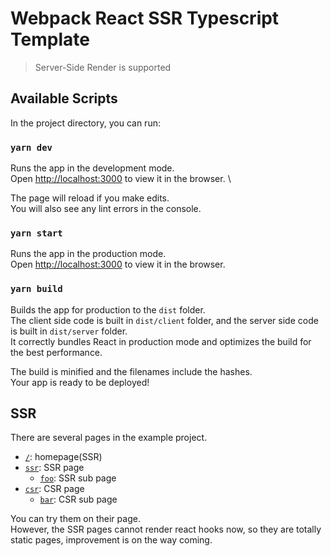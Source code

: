 # Webpack React SSR Typescript Template

> Server-Side Render is supported

## Available Scripts

In the project directory, you can run:

### `yarn dev`

Runs the app in the development mode. \
Open [http://localhost:3000](http://localhost:3000) to view it in the browser. \

The page will reload if you make edits.\
You will also see any lint errors in the console.

### `yarn start`

Runs the app in the production mode. \
Open [http://localhost:3000](http://localhost:3000) to view it in the browser.

### `yarn build`

Builds the app for production to the `dist` folder. \
The client side code is built in `dist/client` folder, and the server side code is built in `dist/server` folder. \
It correctly bundles React in production mode and optimizes the build for the best performance.

The build is minified and the filenames include the hashes. \
Your app is ready to be deployed!

## SSR

There are several pages in the example project.

- [`/`](http://localhost:3000/): homepage(SSR)
- [`ssr`](http://localhost:3000/ssr): SSR page
  - [`foo`](http://localhost:3000/ssr/foo): SSR sub page
- [`csr`](http://localhost:3000/csr): CSR page
  - [`bar`](http://localhost:3000/csr/bar): CSR sub page

You can try them on their page. \
However, the SSR pages cannot render react hooks now, so they are totally static pages, improvement is on the way coming.
